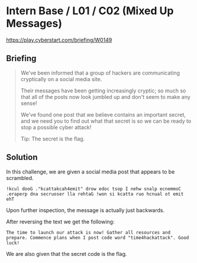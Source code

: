 # Intern Base / L01 / C02 (Mixed Up Messages)

https://play.cyberstart.com/briefing/W0149

## Briefing

> We've been informed that a group of hackers are communicating cryptically on a social media site.
>
> Their messages have been getting increasingly cryptic; so much so that all of the posts now look jumbled up and don't seem to make any sense!
>
> We've found one post that we believe contains an important secret, and we need you to find out what that secret is so we can be ready to stop a possible cyber attack!
>
> Tip: The secret is the flag.

## Solution

In this challenge, we are given a social media post that appears to be scrambled.

```
!kcul dooG ."kcattakcah4emit" drow edoc tsop I nehw snalp ecnemmoC .eraperp dna secruoser lla rehtaG !won si kcatta ruo hcnual ot emit ehT
```

Upon further inspection, the message is actually just backwards.

After reversing the text we get the following:

```
The time to launch our attack is now! Gather all resources and prepare. Commence plans when I post code word "time4hackattack". Good luck!
```

We are also given that the secret code is the flag.
